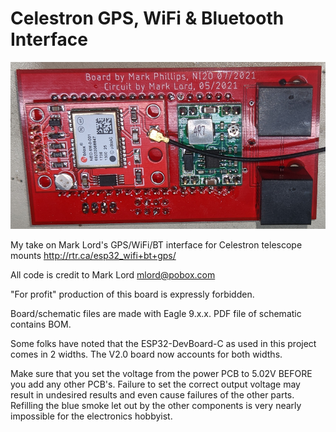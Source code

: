 # Celestron GPS, WiFi & Bluetooth Interface

![finished board](https://github.com/g7ltt/Celestron-GPS-WiFi-BT-Interface/blob/main/Finished_WiFi_GPS_BT.png)

My take on Mark Lord's GPS/WiFi/BT interface for Celestron telescope mounts http://rtr.ca/esp32_wifi+bt+gps/

All code is credit to Mark Lord mlord@pobox.com

"For profit" production of this board is expressly forbidden.

Board/schematic files are made with Eagle 9.x.x. PDF file of schematic contains BOM.

Some folks have noted that the ESP32-DevBoard-C as used in this project comes in 2 widths. The V2.0 board now accounts for both widths.

Make sure that you set the voltage from the power PCB to 5.02V BEFORE you add any other PCB's. Failure to set the correct output voltage may result in undesired results and even cause failures of the other parts. Refilling the blue smoke let out by the other components is very nearly impossible for the electronics hobbyist.

